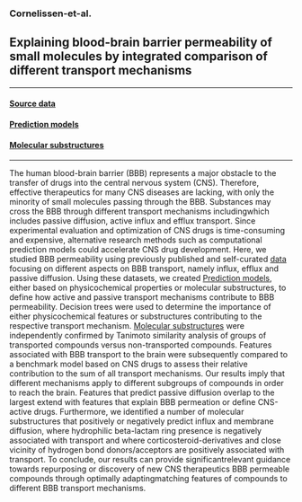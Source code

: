### Cornelissen-et-al.

## Explaining blood-brain barrier permeability of small molecules by integrated comparison of different transport mechanisms
____________________________________________________________________________________________________________________________________________________
#### [Source data](https://github.com/bartwesterman/Cornelissen-et-al./tree/Prediction-models)
#### [Prediction models](https://github.com/bartwesterman/Cornelissen-et-al./tree/Prediction-models)
#### [Molecular substructures](https://github.com/bartwesterman/Cornelissen-et-al./tree/Representation-of-molecules) 
____________________________________________________________________________________________________________________________________________________
The human blood-brain barrier (BBB) represents a major obstacle to the transfer of drugs into the central nervous system (CNS). Therefore, effective therapeutics for many CNS diseases are lacking, with only the minority of small molecules passing through the BBB. Substances may cross the BBB through different transport mechanisms includingwhich includes passive diffusion, active influx and efflux transport. Since experimental evaluation and optimization of CNS drugs is time-consuming and expensive, alternative research methods such as computational prediction models could accelerate CNS drug development. Here, we studied BBB permeability using previously published and self-curated [data](https://github.com/bartwesterman/Cornelissen-et-al./tree/Prediction-models) focusing on different aspects on BBB transport, namely influx, efflux and passive diffusion. Using these datasets, we created [Prediction models](https://github.com/bartwesterman/Cornelissen-et-al./tree/Prediction-models), either based on physicochemical properties or molecular substructures, to define how active and passive transport mechanisms contribute to BBB permeability. Decision trees were used to determine the importance of either physicochemical features or substructures contributing to the respective transport mechanism. [Molecular substructures](https://github.com/bartwesterman/Cornelissen-et-al./tree/Representation-of-molecules) were independently confirmed by Tanimoto similarity analysis of groups of transported compounds versus non-transported compounds. Features associated with BBB transport to the brain were subsequently compared to a benchmark model based on CNS drugs to assess their relative contribution to the sum of all transport mechanisms.  Our results imply that different mechanisms apply to different subgroups of compounds in order to reach the brain. Features that predict passive diffusion overlap to the largest extend with features that explain BBB permeation or define CNS-active drugs. Furthermore, we identified a number of molecular substructures that positively or negatively predict influx and membrane diffusion, where hydrophilic beta-lactam ring presence is negatively associated with transport and where corticosteroid-derivatives and close vicinity of hydrogen bond donors/acceptors are positively associated with transport. To conclude, our results can provide significantrelevant guidance towards repurposing or discovery of new CNS therapeutics BBB permeable compounds through optimally adaptingmatching features of compounds to different BBB transport mechanisms.


